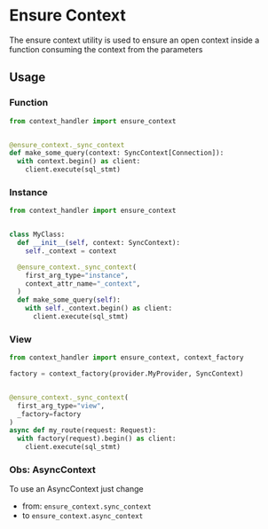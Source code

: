 # Ensure Context

The ensure context utility is used to ensure an open context inside a function
consuming the context from the parameters

## Usage

### Function

```Python
from context_handler import ensure_context


@ensure_context._sync_context
def make_some_query(context: SyncContext[Connection]):
  with context.begin() as client:
    client.execute(sql_stmt)
```

### Instance

```Python
from context_handler import ensure_context


class MyClass:
  def __init__(self, context: SyncContext):
    self._context = context

  @ensure_context._sync_context(
    first_arg_type="instance",
    context_attr_name="_context",
  )
  def make_some_query(self):
    with self._context.begin() as client:
      client.execute(sql_stmt)
```

### View

```Python
from context_handler import ensure_context, context_factory

factory = context_factory(provider.MyProvider, SyncContext)


@ensure_context._sync_context(
  first_arg_type="view",
  _factory=factory
)
async def my_route(request: Request):
  with factory(request).begin() as client:
    client.execute(sql_stmt)

```

### Obs: AsyncContext

To use an AsyncContext just change

- from:
  `ensure_context.sync_context`
- to
  `ensure_context.async_context`
